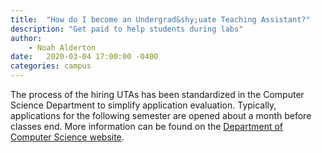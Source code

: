 ```yaml
---
title:  "How do I become an Undergrad&shy;uate Teaching Assistant?"
description: "Get paid to help students during labs"
author: 
    - Noah Alderton
date:   2020-03-04 17:00:00 -0400
categories: campus
---
```


The process of the hiring UTAs has been standardized in the Computer Science Department to simplify application evaluation.  Typically, applications for the following semester are opened about a month before classes end.  More information can be found on the [Department of Computer Science website](https://www.cs.purdue.edu/hiring/uta.html).